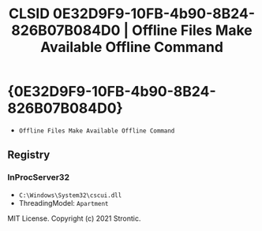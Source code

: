 ﻿---
title: "CLSID 0E32D9F9-10FB-4b90-8B24-826B07B084D0 | Offline Files Make Available Offline Command"
excerpt: What is COM-Object CLSID 0E32D9F9-10FB-4b90-8B24-826B07B084D0?
---

# {0E32D9F9-10FB-4b90-8B24-826B07B084D0}

* `Offline Files Make Available Offline Command`

## Registry


### InProcServer32

* `C:\Windows\System32\cscui.dll`
* ThreadingModel: `Apartment`

MIT License. Copyright (c) 2021 Strontic.


